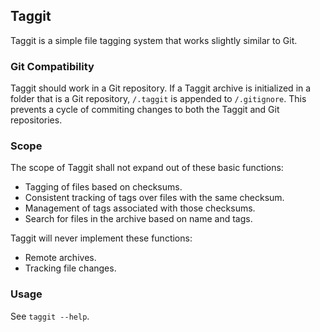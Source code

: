 ## Taggit
Taggit is a simple file tagging system that works slightly similar to Git.

### Git Compatibility
Taggit should work in a Git repository.
If a Taggit archive is initialized in a folder that is a Git repository, `/.taggit` is appended to `/.gitignore`. This prevents a cycle of commiting changes to both the Taggit and Git repositories.

### Scope
The scope of Taggit shall not expand out of these basic functions:
* Tagging of files based on checksums.
* Consistent tracking of tags over files with the same checksum.
* Management of tags associated with those checksums.
* Search for files in the archive based on name and tags.

Taggit will never implement these functions:
* Remote archives.
* Tracking file changes.

### Usage
See `taggit --help`.

